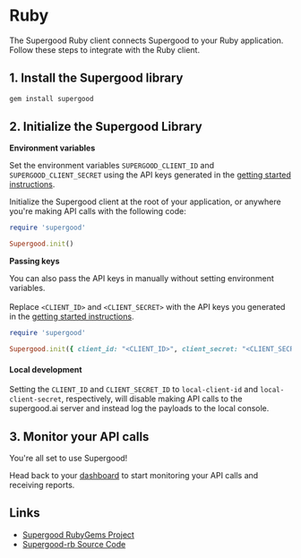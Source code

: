 # Ruby

The Supergood Ruby client connects Supergood to your Ruby application. Follow these steps to integrate with the Ruby client.

## 1. Install the Supergood library

```bash
gem install supergood
```

## 2. Initialize the Supergood Library

**Environment variables**

Set the environment variables `SUPERGOOD_CLIENT_ID` and `SUPERGOOD_CLIENT_SECRET` using the API keys generated in the [getting started instructions](../../getting-started.md).

Initialize the Supergood client at the root of your application, or anywhere you're making API calls with the following code:

```ruby
require 'supergood'

Supergood.init()
```

**Passing keys**

You can also pass the API keys in manually without setting environment variables.\
\
Replace `<CLIENT_ID>` and `<CLIENT_SECRET>` with the API keys you generated in the [getting started instructions](../../getting-started.md).

```ruby
require 'supergood'

Supergood.init({ client_id: "<CLIENT_ID>", client_secret: "<CLIENT_SECRET>" })
```

#### Local development

Setting the `CLIENT_ID` and `CLIENT_SECRET_ID` to `local-client-id` and `local-client-secret`, respectively, will disable making API calls to the supergood.ai server and instead log the payloads to the local console.

## 3. Monitor your API calls

You're all set to use Supergood!

Head back to your [dashboard](https://dashboard.supergood.ai) to start monitoring your API calls and receiving reports.

## Links

* [Supergood RubyGems Project](https://rubygems.org/gems/supergood)
* [Supergood-rb Source Code](https://github.com/supergoodsystems/supergood-rb)
